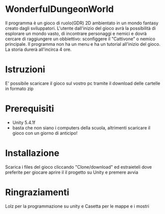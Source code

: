 <h1>   WonderfulDungeonWorld</h1>
Il programma è un gioco di ruolo(GDR) 2D ambientato in un mondo fantasy creato dagli sviluppatori. 
L'utente dall'inizio del gioco avrà la possibilità di esplorare un mondo vasto, di incontrare personaggi e 
nemici e dovrà cercare di raggiungere un obbiettivo: sconfiggere il "Cattivone" o nemico principale. Il programma 
non ha un menu e ha un tutorial all'inizio del gioco. La storia durerà all'incirca 4 ore.

# Istruzioni
E' possibile scaricare il gioco sul vostro pc tramite il download delle cartelle in formato zip

# Prerequisiti
* Unity 5.4.1f
* basta che non siano i computers della scuola, altrimenti scaricare il gioco con un giorno di anticipo!


# Installazione
Scarica i files del gioco cliccando "Clone/download" ed estraieteli dove preferite per giocare aprire il 
il progetto su Unity e premere avvia

# Ringraziamenti
Lolz per la programmazione su unity e Casetta per le mappe e i mostri
